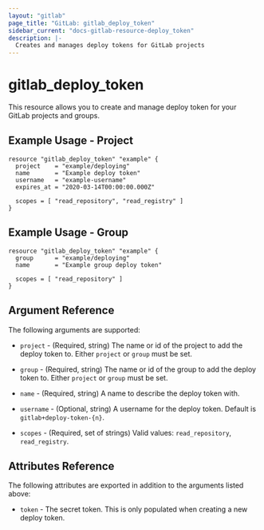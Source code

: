 ```yaml
---
layout: "gitlab"
page_title: "GitLab: gitlab_deploy_token"
sidebar_current: "docs-gitlab-resource-deploy_token"
description: |-
  Creates and manages deploy tokens for GitLab projects
---
```


# gitlab\_deploy\_token

This resource allows you to create and manage deploy token for your GitLab projects and groups.


## Example Usage - Project

```hcl
resource "gitlab_deploy_token" "example" {
  project    = "example/deploying"
  name       = "Example deploy token"
  username   = "example-username"
  expires_at = "2020-03-14T00:00:00.000Z"
  
  scopes = [ "read_repository", "read_registry" ]
}
```

## Example Usage - Group

```hcl
resource "gitlab_deploy_token" "example" {
  group      = "example/deploying"
  name       = "Example group deploy token"
  
  scopes = [ "read_repository" ]
}
```

## Argument Reference

The following arguments are supported:

* `project` - (Required, string) The name or id of the project to add the deploy token to.
  Either `project` or `group` must be set.

* `group` - (Required, string) The name or id of the group to add the deploy token to.
  Either `project` or `group` must be set.

* `name` - (Required, string) A name to describe the deploy token with.

* `username` - (Optional, string) A username for the deploy token. Default is `gitlab+deploy-token-{n}`.

* `scopes` - (Required, set of strings) Valid values: `read_repository`, `read_registry`.

## Attributes Reference

The following attributes are exported in addition to the arguments listed above:

* `token` - The secret token. This is only populated when creating a new deploy token.
